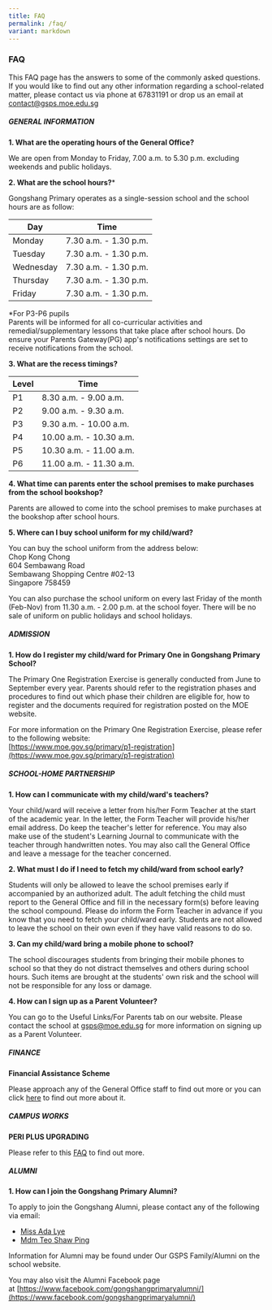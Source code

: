 ```yaml
---
title: FAQ
permalink: /faq/
variant: markdown
---
```

### **FAQ**

This FAQ page has the answers to some of the commonly asked questions. If you would like to find out any other information regarding a school-related matter, please contact us via phone at 67831191 or drop us an email at [contact@gsps.moe.edu.sg](mailto:contact@gsps.moe.edu.sg)

#####  **GENERAL INFORMATION**

**1. What are the operating hours of the General Office?**

We are open from Monday to Friday, 7.00 a.m. to 5.30 p.m. excluding weekends and public holidays.

**2. What are the school hours?*** 

Gongshang Primary operates as a single-session school and the school hours are as follow:

|Day | Time|
|---|---|
| Monday | 7.30 a.m. - 1.30 p.m.  |
|  Tuesday | 7.30 a.m. - 1.30 p.m. |
|  Wednesday | 7.30 a.m. - 1.30 p.m. 
| Thursday | 7.30 a.m. - 1.30 p.m.  |
|  Friday | 7.30 a.m. - 1.30 p.m.  |

*For P3-P6 pupils<br>
Parents will be informed for all co-curricular activities and remedial/supplementary lessons that take place after school hours. Do ensure your Parents Gateway(PG) app's notifications settings are set to receive notifications from the school. 

**3. What are the recess timings?**

| Level | Time | 
| -------- | -------- | 
| P1    | 8.30 a.m. - 9.00 a.m.     | 
| P2     | 9.00 a.m. - 9.30 a.m.     | 
| P3     | 9.30 a.m. - 10.00 a.m.     | 
| P4     | 10.00 a.m. - 10.30 a.m.     | 
| P5    | 10.30 a.m. - 11.00 a.m.     | 
| P6    | 11.00 a.m. - 11.30 a.m.     | 


**4. What time can parents enter the school premises to make purchases from the school bookshop?**

Parents are allowed to come into the school premises to make purchases at the bookshop after school hours. 

**5. Where can I buy school uniform for my child/ward?**

You can buy the school uniform from the address below:<br>
Chop Kong Chong<br>
604 Sembawang Road<br>
Sembawang Shopping Centre #02-13<br>
Singapore 758459

You can also purchase the school uniform on every last Friday of the month (Feb-Nov) from 11.30 a.m. - 2.00 p.m. at the school foyer. There will be no sale of uniform on public holidays and school holidays.

##### **ADMISSION**

**1. How do I register my child/ward for Primary One in Gongshang Primary School?**

The Primary One Registration Exercise is generally conducted from June to September every year. Parents should refer to the registration phases and procedures to find out which phase their children are eligible for, how to register and the documents required for registration posted on the MOE website.

For more information on the Primary One Registration Exercise, please refer to the following website:  
[https://www.moe.gov.sg/primary/p1-registration](https://www.moe.gov.sg/primary/p1-registration)

##### **SCHOOL-HOME PARTNERSHIP**

**1. How can I communicate with my child/ward's teachers?**

Your child/ward will receive a letter from his/her Form Teacher at the start of the academic year. In the letter, the Form Teacher will provide his/her email address. Do keep the teacher's letter for reference. You may also make use of the student's Learning Journal to communicate with the teacher through handwritten notes. You may also call the General Office and leave a message for the teacher concerned.

**2. What must I do if I need to fetch my child/ward from school early?**

 Students will only be allowed to leave the school premises early if accompanied by an authorized adult. The adult fetching the child must report to the General Office and fill in the necessary form(s) before leaving the school compound. Please do inform the Form Teacher in advance if you know that you need to fetch your child/ward early. Students are not allowed to leave the school on their own even if they have valid reasons to do so.

**3. Can my child/ward bring a mobile phone to school?**

The school discourages students from bringing their mobile phones to school so that they do not distract themselves and others during school hours. Such items are brought at the students' own risk and the school will not be responsible for any loss or damage. 

**4. How can I sign up as a Parent Volunteer?**

You can go to the Useful Links/For Parents tab on our website. Please contact the school at gsps@moe.edu.sg for more information on signing up as a Parent Volunteer.

##### **FINANCE**

**Financial Assistance Scheme**

Please approach any of the General Office staff to find out more or you can click [here](https://www.moe.gov.sg/financial-matters/financial-assistance) to find out more about it.

##### **CAMPUS WORKS**

**PERI PLUS UPGRADING**

Please refer to this [FAQ](https://www.gongshangpri.moe.edu.sg/files/GSPS%20PERI%20Upgrading%20FAQ%20(dated%2013%20March%202020).pdf) to find out more.

##### **ALUMNI**

**1. How can I join the Gongshang Primary Alumni?**

To apply to join the Gongshang Alumni, please contact any of the following via email:
*   [Miss Ada Lye](mailto:ada.lye@gsps.edu.sg)
*   [Mdm Teo Shaw Ping](mailto:teo.shaw.ping@gsps.edu.sg)


Information for Alumni may be found under Our GSPS Family/Alumni on the school website.

You may also visit the Alumni Facebook page at&nbsp;[https://www.facebook.com/gongshangprimaryalumni/](https://www.facebook.com/gongshangprimaryalumni/)